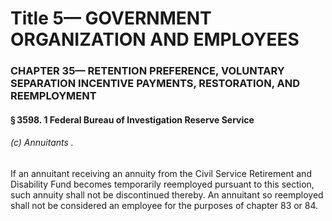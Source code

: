 
# Title 5— GOVERNMENT ORGANIZATION AND EMPLOYEES
### CHAPTER 35— RETENTION PREFERENCE, VOLUNTARY SEPARATION INCENTIVE PAYMENTS, RESTORATION, AND REEMPLOYMENT
#### § 3598. 1 Federal Bureau of Investigation Reserve Service
###### (c) Annuitants .

If an annuitant receiving an annuity from the Civil Service Retirement and Disability Fund becomes temporarily reemployed pursuant to this section, such annuity shall not be discontinued thereby. An annuitant so reemployed shall not be considered an employee for the purposes of chapter 83 or 84.
